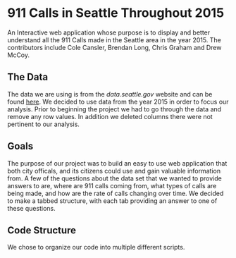 
911 Calls in Seattle Throughout 2015
====================================
An Interactive web application whose purpose is to display and better understand all the 911 Calls made in the Seattle area in the year 2015. The contributors include Cole Cansler, Brendan Long, Chris Graham and Drew McCoy.

The Data
--------
The data we are using is from the *data.seattle.gov* website and can be found [here](https://data.seattle.gov/Public-Safety/Seattle-Police-Department-911-Incident-Response/3k2p-39jp). We decided to use data from the year 2015 in order to focus our analysis. Prior to beginning the project we had to go through the data and remove any row values. In addition we deleted columns there were not pertinent to our analysis.

Goals
-----
The purpose of our project was to build an easy to use web application that both city officals, and its citizens could use and gain valuable information from. A few of the questions about the data set that we wanted to provide answers to are, where are 911 calls coming from, what types of calls are being made, and how are the rate of calls changing over time. We decided to make a tabbed structure, with each tab providing an answer to one of these questions. 

Code Structure
--------------
We chose to organize our code into multiple different scripts.

